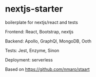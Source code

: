 # nextjs-starter

boilerplate for nextjs/react and tests

Frontend: React, Bootstrap, nextjs

Backend: Apollo, GraphQl, MongoDB, Ooth

Tests: Jest, Enzyme, Sinon

Deployment: serverless

Based on https://github.com/nmaro/staart
